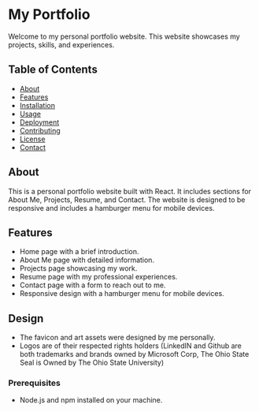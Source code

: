 # My Portfolio

Welcome to my personal portfolio website. This website showcases my projects, skills, and experiences.

## Table of Contents

- [About](#about)
- [Features](#features)
- [Installation](#installation)
- [Usage](#usage)
- [Deployment](#deployment)
- [Contributing](#contributing)
- [License](#license)
- [Contact](#contact)

## About

This is a personal portfolio website built with React. It includes sections for About Me, Projects, Resume, and Contact. The website is designed to be responsive and includes a hamburger menu for mobile devices.

## Features

- Home page with a brief introduction.
- About Me page with detailed information.
- Projects page showcasing my work.
- Resume page with my professional experiences.
- Contact page with a form to reach out to me.
- Responsive design with a hamburger menu for mobile devices.

## Design
- The favicon and art assets were designed by me personally. 
- Logos are of their respected rights holders (LinkedIN and Github are both trademarks and brands owned by Microsoft Corp, The Ohio State Seal is Owned by The Ohio State University) 

### Prerequisites

- Node.js and npm installed on your machine.


